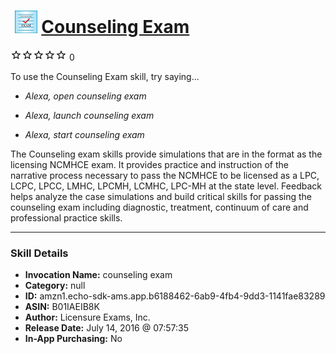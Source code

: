# &nbsp;<img src="skill_icon" alt="Counseling Exam icon" width="36"> [Counseling Exam](http://alexa.amazon.com/#skills/amzn1.echo-sdk-ams.app.b6188462-6ab9-4fb4-9dd3-1141fae83289)
![0 stars](../../images/ic_star_border_black_18dp_1x.png)![0 stars](../../images/ic_star_border_black_18dp_1x.png)![0 stars](../../images/ic_star_border_black_18dp_1x.png)![0 stars](../../images/ic_star_border_black_18dp_1x.png)![0 stars](../../images/ic_star_border_black_18dp_1x.png) 0

To use the Counseling Exam skill, try saying...

* *Alexa, open counseling exam*

* *Alexa, launch counseling exam*

* *Alexa, start counseling exam*

The Counseling exam skills provide simulations that are in the format as the licensing NCMHCE exam. It provides practice and instruction of the narrative process necessary to pass the NCMHCE to be licensed as a LPC, LCPC, LPCC, LMHC, LPCMH, LCMHC, LPC-MH at the state level. Feedback helps analyze the case simulations and build critical skills for passing the counseling exam including diagnostic, treatment, continuum of care and professional practice skills.

***

### Skill Details

* **Invocation Name:** counseling exam
* **Category:** null
* **ID:** amzn1.echo-sdk-ams.app.b6188462-6ab9-4fb4-9dd3-1141fae83289
* **ASIN:** B01IAEIB8K
* **Author:** Licensure Exams, Inc.
* **Release Date:** July 14, 2016 @ 07:57:35
* **In-App Purchasing:** No
